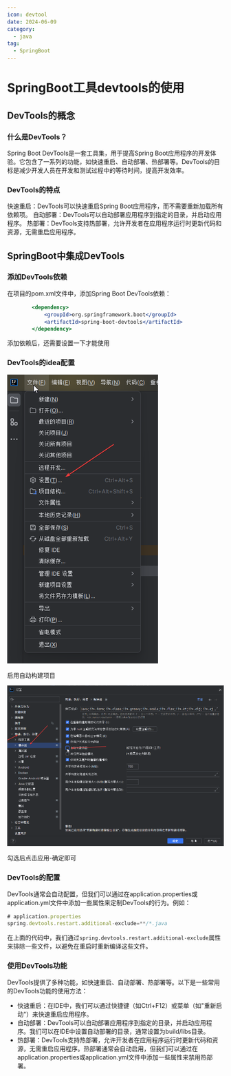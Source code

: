 ```yaml
---
icon: devtool
date: 2024-06-09
category:
  - java
tag:
  - SpringBoot
---
```

# SpringBoot工具devtools的使用

## DevTools的概念

### **什么是DevTools？**

Spring Boot DevTools是一套工具集，用于提高Spring Boot应用程序的开发体验。它包含了一系列的功能，如快速重启、自动部署、热部署等。DevTools的目标是减少开发人员在开发和测试过程中的等待时间，提高开发效率。

### DevTools的特点

快速重启：DevTools可以快速重启Spring Boot应用程序，而不需要重新加载所有依赖项。
自动部署：DevTools可以自动部署应用程序到指定的目录，并启动应用程序。
热部署：DevTools支持热部署，允许开发者在应用程序运行时更新代码和资源，无需重启应用程序。

## **SpringBoot中集成DevTools**

### **添加DevTools依赖**

在项目的pom.xml文件中，添加Spring Boot DevTools依赖：

```jsx
        <dependency>
            <groupId>org.springframework.boot</groupId>
            <artifactId>spring-boot-devtools</artifactId>
        </dependency>
```

添加依赖后，还需要设置一下才能使用

### **DevTools的idea配置**

![设置](/assets/images/code/end/java/useSpringBootDevTools/idea64_Ky97IpxDUu.png)

启用自动构建项目

![自动构建项目](/assets/images/code/end/java/useSpringBootDevTools/idea64_94StCimeNc.png)

勾选后点击应用-确定即可

### **DevTools的配置**

DevTools通常会自动配置，但我们可以通过在application.properties或application.yml文件中添加一些属性来定制DevTools的行为。例如：

```jsx
# application.properties
spring.devtools.restart.additional-exclude=**/*.java
```

在上面的代码中，我们通过`spring.devtools.restart.additional-exclude`属性来排除一些文件，以避免在重启时重新编译这些文件。

### 使用DevTools功能

DevTools提供了多种功能，如快速重启、自动部署、热部署等。以下是一些常用的DevTools功能的使用方法：

- 快速重启：在IDE中，我们可以通过快捷键（如Ctrl+F12）或菜单（如"重新启动"）来快速重启应用程序。
- 自动部署：DevTools可以自动部署应用程序到指定的目录，并启动应用程序。我们可以在IDE中设置自动部署的目录，通常设置为build/libs目录。
- 热部署：DevTools支持热部署，允许开发者在应用程序运行时更新代码和资源，无需重启应用程序。热部署通常会自动启用，但我们可以通过在application.properties或application.yml文件中添加一些属性来禁用热部署。
